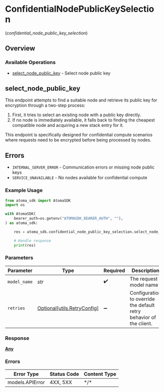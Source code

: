 # ConfidentialNodePublicKeySelection
(*confidential_node_public_key_selection*)

## Overview

### Available Operations

* [select_node_public_key](#select_node_public_key) - Select node public key

## select_node_public_key

This endpoint attempts to find a suitable node and retrieve its public key for encryption
through a two-step process:

1. First, it tries to select an existing node with a public key directly.
2. If no node is immediately available, it falls back to finding the cheapest compatible node
   and acquiring a new stack entry for it.

This endpoint is specifically designed for confidential compute scenarios where
requests need to be encrypted before being processed by nodes.

## Errors
  - `INTERNAL_SERVER_ERROR` - Communication errors or missing node public keys
  - `SERVICE_UNAVAILABLE` - No nodes available for confidential compute

### Example Usage

```python
from atoma_sdk import AtomaSDK
import os

with AtomaSDK(
    bearer_auth=os.getenv("ATOMASDK_BEARER_AUTH", ""),
) as atoma_sdk:

    res = atoma_sdk.confidential_node_public_key_selection.select_node_public_key(model_name="<value>")

    # Handle response
    print(res)

```

### Parameters

| Parameter                                                           | Type                                                                | Required                                                            | Description                                                         |
| ------------------------------------------------------------------- | ------------------------------------------------------------------- | ------------------------------------------------------------------- | ------------------------------------------------------------------- |
| `model_name`                                                        | *str*                                                               | :heavy_check_mark:                                                  | The request model name                                              |
| `retries`                                                           | [Optional[utils.RetryConfig]](../../models/utils/retryconfig.md)    | :heavy_minus_sign:                                                  | Configuration to override the default retry behavior of the client. |

### Response

**[Any](../../models/.md)**

### Errors

| Error Type      | Status Code     | Content Type    |
| --------------- | --------------- | --------------- |
| models.APIError | 4XX, 5XX        | \*/\*           |